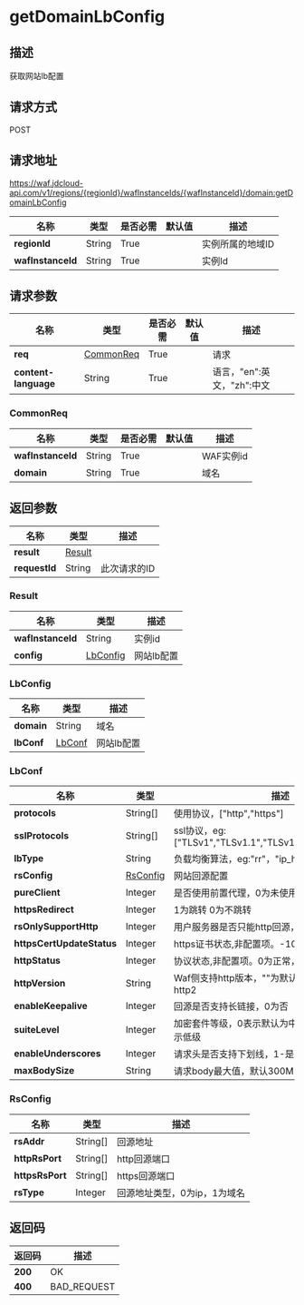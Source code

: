 # getDomainLbConfig


## 描述
获取网站lb配置

## 请求方式
POST

## 请求地址
https://waf.jdcloud-api.com/v1/regions/{regionId}/wafInstanceIds/{wafInstanceId}/domain:getDomainLbConfig

|名称|类型|是否必需|默认值|描述|
|---|---|---|---|---|
|**regionId**|String|True| |实例所属的地域ID|
|**wafInstanceId**|String|True| |实例Id|

## 请求参数
|名称|类型|是否必需|默认值|描述|
|---|---|---|---|---|
|**req**|[CommonReq](getdomainlbconfig#commonreq)|True| |请求|
|**content-language**|String|True| |语言，"en":英文，"zh":中文|

### <div id="commonreq">CommonReq</div>
|名称|类型|是否必需|默认值|描述|
|---|---|---|---|---|
|**wafInstanceId**|String|True| |WAF实例id|
|**domain**|String|True| |域名|

## 返回参数
|名称|类型|描述|
|---|---|---|
|**result**|[Result](getdomainlbconfig#result)| |
|**requestId**|String|此次请求的ID|

### <div id="result">Result</div>
|名称|类型|描述|
|---|---|---|
|**wafInstanceId**|String|实例id|
|**config**|[LbConfig](getdomainlbconfig#lbconfig)|网站lb配置|
### <div id="lbconfig">LbConfig</div>
|名称|类型|描述|
|---|---|---|
|**domain**|String|域名|
|**lbConf**|[LbConf](getdomainlbconfig#lbconf)|网站lb配置|
### <div id="lbconf">LbConf</div>
|名称|类型|描述|
|---|---|---|
|**protocols**|String[]|使用协议，["http","https"]|
|**sslProtocols**|String[]|ssl协议，eg:["TLSv1","TLSv1.1","TLSv1.2","SSLv2","SSLv3"]|
|**lbType**|String|负载均衡算法，eg:"rr"，"ip_hash"|
|**rsConfig**|[RsConfig](getdomainlbconfig#rsconfig)|网站回源配置|
|**pureClient**|Integer|是否使用前置代理，0为未使用，1为使用|
|**httpsRedirect**|Integer|1为跳转 0为不跳转|
|**rsOnlySupportHttp**|Integer|用户服务器是否只能http回源，1为是，0为否|
|**httpsCertUpdateStatus**|Integer|https证书状态,非配置项。-10为未绑定，0为已绑定|
|**httpStatus**|Integer|协议状态,非配置项。0为正常，-10为不正常|
|**httpVersion**|String|Waf侧支持http版本，""为默认值http1.1,"http2"为http2|
|**enableKeepalive**|Integer|回源是否支持长链接，0为否|
|**suiteLevel**|Integer|加密套件等级，0表示默认为中级，1表示高级，2表示低级|
|**enableUnderscores**|Integer|请求头是否支持下划线，1-是，0-否|
|**maxBodySize**|String|请求body最大值，默认300M，可为G/K|
### <div id="rsconfig">RsConfig</div>
|名称|类型|描述|
|---|---|---|
|**rsAddr**|String[]|回源地址|
|**httpRsPort**|String[]|http回源端口|
|**httpsRsPort**|String[]|https回源端口|
|**rsType**|Integer|回源地址类型，0为ip，1为域名|

## 返回码
|返回码|描述|
|---|---|
|**200**|OK|
|**400**|BAD_REQUEST|
